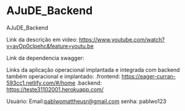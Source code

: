 # AJuDE_Backend
AJuDE_Backend

Link da descrição em video: https://www.youtube.com/watch?v=avOp0cIpehc&feature=youtu.be

Link da dependencia swagger: 

Links da aplicação operacional implantada e integrada com backend também operacional e implantado: 
.frontend: https://eager-curran-593cc1.netlify.com/#/home 
.backend: https://teste31102001.herokuapp.com/

Usuário: 
Email:pablwomattheusr@gmail.com
senha: pablwo123

